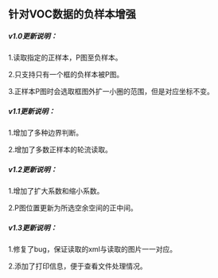 ## 针对VOC数据的负样本增强
##### v1.0更新说明：

1.读取指定的正样本，P图至负样本。

2.只支持只有一个框的负样本被P图。

3.正样本P图时会选取框图外扩一小圈的范围，但是对应坐标不变。

##### v1.1更新说明：

1.增加了多种边界判断。

2.增加了多数正样本的轮流读取。

##### v1.2更新说明：

1.增加了扩大系数和缩小系数。

2.P图位置更新为所选空余空间的正中间。

##### v1.3更新说明：

1.修复了bug，保证读取的xml与读取的图片一一对应。

2.添加了打印信息，便于查看文件处理情况。

>>>>>>> 
